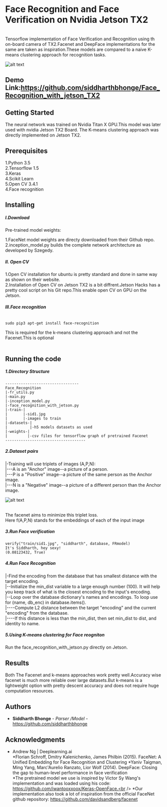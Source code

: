 # Face Recognition and Face Verification on Nvidia Jetson TX2

<br />Tensorflow implementation of Face Verification and Recognition using th on-board camera of TX2.Facenet and DeepFace implementations for the same are taken as inspiration.These models are compared to a naive K-means clustering approach for recognition tasks.

![alt text](https://github.com/siddharthbhonge/Face_Recognition_with_jetson_TX2/blob/master/demo.png)

## Demo Link:https://github.com/siddharthbhonge/Face_Recognition_with_jetson_TX2

## Getting Started

The neural network was trained on Nvidia Titan X  GPU.This model was later used with nvidia Jetson TX2 Board.
The K-means clustering approach was directly implemented on Jetson TX2.

## Prerequisites

1.Python 3.5 <br />
2.Tensorflow 1.5<br />
3.Keras <br />
4.Scikit Learn<br />
5.Open CV 3.4.1<br />
4.Face recognition<br />

## Installing

##### I.Download 
Pre-trained model weights: <br/>

1.FaceNet model weights are directy downloaded from their Github repo.<br />
2.inception_model.py builds the complete network architecture as developed by Szegedy.<br />

 
##### II. Open CV<br />

1.Open CV installation for ubuntu is pretty standard and done in same way as shown on their website.<br />
2.Installation of Open CV on Jetson TX2 is a bit diffrent.Jetson Hacks has a pretty cool script on his Git repo.This enable open CV on GPU on the Jetson.<br />


##### III.Face recognition
```

sudo pip3 apt-get install face-recognition
```

This is required for the k-means clustering approach and not the Facenet.This is optional  <br />
 <br />




## Running the code

##### 1.Directory Structure
```
---------------------------------
Face_Recognition
|-fr_utils.py
|-main.py
|-inception_model.py
|-face_recognition_with_jetson.py
|-train-|
|       |-sid1.jpg
|       |-images to train
|-datasets-|
|          |-h5 models datasets as used
|-weights-|
|         |-csv files for tensorflow graph of pretrained Facenet          
------------------------------------

```


##### 2.Dataset pairs <br />

|-Training will use triplets of images (A,P,N):<br />
|---A is an "Anchor" image--a picture of a person.<br />
|---P is a "Positive" image--a picture of the same person as the Anchor image.<br />
|---N is a "Negative" image--a picture of a different person than the Anchor image.<br />

![alt text](https://github.com/siddharthbhonge/Face_Recognition_with_jetson_TX2/blob/master/triplet_loss.png)

<br />The facenet aims to minimize this triplet loss.<br />
Here f(A,P,N) stands for the embeddings of each of the input image<br />


##### 3.Run Face verification<br />
```
verify("train/sid1.jpg", "siddharth", database, FRmodel)
It's Siddharth, hey sexy!
(0.08123432, True)
```

##### 4.Run Face Recognition<br />

|-Find the encoding from the database that has smallest distance with the target encoding.<br />
|--Initialize the min_dist variable to a large enough number (100). It will help you keep track of what is the closest encoding to the input's encoding.<br/>
|--Loop over the database dictionary's names and encodings. To loop use for (name, db_enc) in database.items().<br/>
|----Compute L2 distance between the target "encoding" and the current "encoding" from the database.<br/>
|----If this distance is less than the min_dist, then set min_dist to dist, and identity to name.<br/>




##### 5.Using K-means clustering for Face reogniton<br />
Run the face_recognition_with_jetson.py directly on Jetson.<br />



## Results

Both The Facenet and k-means approaches work pretty well.Accuracy wise facenet is much more reliable over large datasets.But k-means is a lightweight option with pretty descent accuracy and does not require huge computation resources. 

## Authors

* **Siddharth Bhonge** - *Parser /Model* - https://github.com/siddharthbhonge


## Acknowledgments

* Andrew Ng  | Deeplearning.ai<br />
*Florian Schroff, Dmitry Kalenichenko, James Philbin (2015). FaceNet: A Unified Embedding for Face Recognition and Clustering
*Yaniv Taigman, Ming Yang, Marc'Aurelio Ranzato, Lior Wolf (2014). DeepFace: Closing the gap to human-level performance in face verification<br />
*The pretrained model we use is inspired by Victor Sy Wang's implementation and was loaded using his code: https://github.com/iwantooxxoox/Keras-OpenFace.<br />
*Our implementation also took a lot of inspiration from the official FaceNet github repository: https://github.com/davidsandberg/facenet<br />

